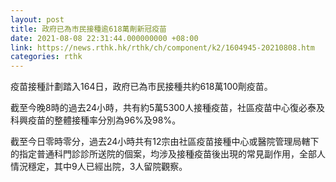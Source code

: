 ```yaml
---
layout: post
title: 政府已為市民接種逾618萬劑新冠疫苗
date: 2021-08-08 22:31:44.000000000 +08:00
link: https://news.rthk.hk/rthk/ch/component/k2/1604945-20210808.htm
categories: rthk
---
```


疫苗接種計劃踏入164日，政府已為市民接種共約618萬100劑疫苗。

截至今晚8時的過去24小時，共有約5萬5300人接種疫苗，社區疫苗中心復必泰及科興疫苗的整體接種率分別為96%及98%。

截至今日零時零分，過去24小時共有12宗由社區疫苗接種中心或醫院管理局轄下的指定普通科門診診所送院的個案，均涉及接種疫苗後出現的常見副作用，全部人情況穩定，其中9人已經出院，3人留院觀察。
